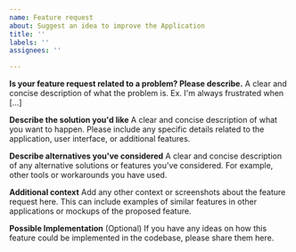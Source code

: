 ```yaml
---
name: Feature request
about: Suggest an idea to improve the Application
title: ''
labels: ''
assignees: ''

---
```


**Is your feature request related to a problem? Please describe.**
A clear and concise description of what the problem is. Ex. I'm always frustrated when [...]

**Describe the solution you'd like**
A clear and concise description of what you want to happen. Please include any specific details related to the application, user interface, or additional features.

**Describe alternatives you've considered**
A clear and concise description of any alternative solutions or features you've considered. For example, other tools or workarounds you have used.

**Additional context**
Add any other context or screenshots about the feature request here. This can include examples of similar features in other applications or mockups of the proposed feature.

**Possible Implementation**
(Optional) If you have any ideas on how this feature could be implemented in the codebase, please share them here.
